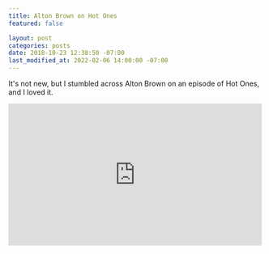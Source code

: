 ```yaml
---
title: Alton Brown on Hot Ones
featured: false

layout: post
categories: posts
date: 2018-10-23 12:38:50 -07:00
last_modified_at: 2022-02-06 14:00:00 -07:00
---
```


It's not new, but I stumbled across Alton Brown on an episode of Hot Ones, and I loved it.

<iframe loading="lazy" title="Alton Brown Rigorously Reviews Spicy Wings | Hot Ones" width="500" height="281" src="https://www.youtube.com/embed/T1-k7VYwsHg?feature=oembed" frameborder="0" allow="accelerometer; autoplay; encrypted-media; gyroscope; picture-in-picture" allowfullscreen=""></iframe>
